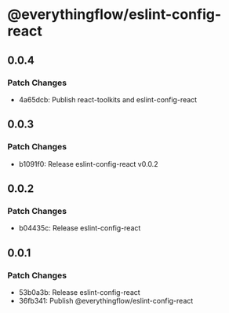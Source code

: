 # @everythingflow/eslint-config-react

## 0.0.4

### Patch Changes

- 4a65dcb: Publish react-toolkits and eslint-config-react

## 0.0.3

### Patch Changes

- b1091f0: Release eslint-config-react v0.0.2

## 0.0.2

### Patch Changes

- b04435c: Release eslint-config-react

## 0.0.1

### Patch Changes

- 53b0a3b: Release eslint-config-react
- 36fb341: Publish @everythingflow/eslint-config-react

